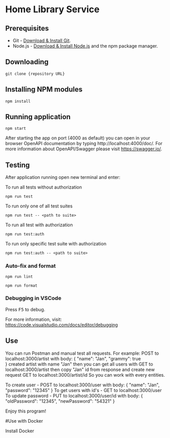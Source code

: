 # Home Library Service

## Prerequisites

- Git - [Download & Install Git](https://git-scm.com/downloads).
- Node.js - [Download & Install Node.js](https://nodejs.org/en/download/) and the npm package manager.

## Downloading

```
git clone {repository URL}
```

## Installing NPM modules

```
npm install
```

## Running application

```
npm start
```

After starting the app on port (4000 as default) you can open
in your browser OpenAPI documentation by typing http://localhost:4000/doc/.
For more information about OpenAPI/Swagger please visit https://swagger.io/.

## Testing

After application running open new terminal and enter:

To run all tests without authorization

```
npm run test
```

To run only one of all test suites

```
npm run test -- <path to suite>
```

To run all test with authorization

```
npm run test:auth
```

To run only specific test suite with authorization

```
npm run test:auth -- <path to suite>
```

### Auto-fix and format

```
npm run lint
```

```
npm run format
```

### Debugging in VSCode

Press <kbd>F5</kbd> to debug.

For more information, visit: https://code.visualstudio.com/docs/editor/debugging


## Use
You can run Postman and manual test all requests. For example: 
POST to localhost:3000/artist with body: 
{
    "name": "Jan",
    "grammy": true   
} 
created artist with name "Jan"
then you can get all users with 
GET to localhost:3000/artist
then copy "Jan" id from response and create new request 
GET to localhost:3000/artist/id
So you can work with every entities.

To create user -
POST to localhost:3000/user with body: 
{
    "name": "Jan",
    "password": "12345"
} 
To get users with id's - 
GET to localhost:3000/user
To update password -
PUT to localhost:3000/user/id with body:
{
    "oldPassword": "12345",
    "newPassword": "54321"
}

Enjoy this program!

#Use with Docker

Install Docker
